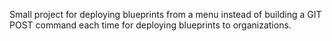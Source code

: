 Small project for deploying blueprints from a menu instead of building a GIT POST command each time for deploying blueprints to organizations.
